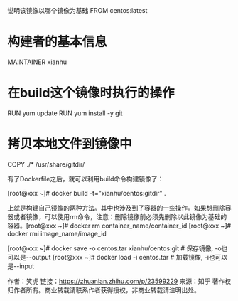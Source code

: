 说明该镜像以哪个镜像为基础
FROM centos:latest

# 构建者的基本信息
MAINTAINER xianhu

# 在build这个镜像时执行的操作
RUN yum update
RUN yum install -y git

# 拷贝本地文件到镜像中
COPY ./* /usr/share/gitdir/

有了Dockerfile之后，就可以利用build命令构建镜像了：

[root@xxx ~]# docker build -t="xianhu/centos:gitdir" .

上就是构建自己镜像的两种方法。其中也涉及到了容器的一些操作。如果想删除容器或者镜像，可以使用rm命令，注意：删除镜像前必须先删除以此镜像为基础的容器。[root@xxx ~]# docker rm container_name/container_id
[root@xxx ~]# docker rmi image_name/image_id

[root@xxx ~]# docker save -o centos.tar xianhu/centos:git    # 保存镜像, -o也可以是--output
[root@xxx ~]# docker load -i centos.tar    # 加载镜像, -i也可以是--input

作者：笑虎
链接：https://zhuanlan.zhihu.com/p/23599229
来源：知乎
著作权归作者所有。商业转载请联系作者获得授权，非商业转载请注明出处。